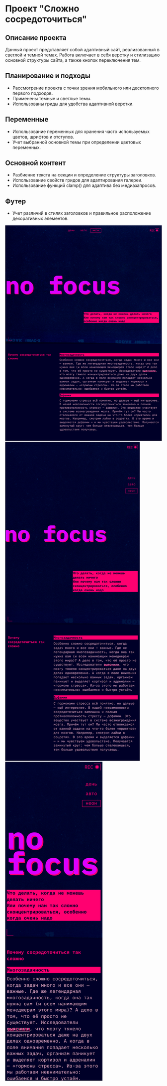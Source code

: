 # Проект "Сложно сосредоточиться"

## Описание проекта
Данный проект представляет собой адаптивный сайт, реализованный в светлой и темной темах. Работа включает в себя верстку и стилизацию основной структуры сайта,  а также кнопок переключения тем.

## Планирование и подходы
- Рассмотрение проекта с точки зрения мобильного или десктопного первого подходов.
- Применены темные и светлые темы.
- Использованы гриды для удобства адаптивной верстки.

## Переменные
- Использование переменных для хранения часто используемых цветов, шрифтов и отступов.
- Учет выбранной основной темы при определении цветовых переменных.

## Основной контент
- Разбиение текста на секции и определение структуры заголовков.
- Использование свойств гридов для адаптирования галереи.
- Использование функций clamp() для адаптива без медиазапросов.

## Футер
- Учет различий в стилях заголовков и правильное расположение декоративных элементов.

![1024 x 768](images/1.png)
![768 x 1024](images/2.png)
![375 x 668](images/3.png)